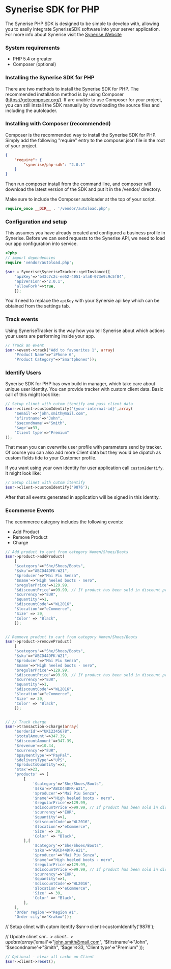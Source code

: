 # Synerise SDK for PHP

The Synerise PHP SDK is designed to be simple to develop with, allowing you to easily integrate SyneriseSDK software into your server application. For more info about Synerise visit the [Synerise Website](http://synerise.com)

### System requirements

* PHP 5.4 or greater
* Composer (optional)

### Installing the Synerise SDK for PHP

There are two methods to install the Synerise SDK for PHP. The recommended installation method is by using Composer (https://getcomposer.org/). If are unable to use Composer for your project, you can still install the SDK manually by downloading the source files and including the autoloader.

### Installing with Composer (recommended)

Composer is the recommended way to install the Synerise SDK for PHP. Simply add the following "require" entry to the composer.json file in the root of your project.

```json
{
    "require": {
        "synerise/php-sdk": "2.0.1"
    }
}
```
Then run composer install from the command line, and composer will download the latest version of the SDK and put it in the /vendor/ directory.

Make sure to include the Composer autoloader at the top of your script.

```php
require_once __DIR__ . '/vendor/autoload.php';
```

### Configuration and setup

This assumes you have already created and configured a business profile in Synerise.
Before we can send requests to the Synerise API, we need to load our app configuration into service.

```php
<?php
// import dependencies
require 'vendor/autoload.php';

$snr = Synerise\SyneriseTracker::getInstance([
	'apiKey'=>'b43c7c2c-ee52-4051-afa8-073e9c9c5f84',
	'apiVersion'=>'2.0.1',
	'allowFork'=>true,
	]);
```
You'll need to replace the `apiKey` with your Synersie api key which can be obtained from the settings tab.

### Track events

Using SyneriseTracker is the way how you tell Synerise about which actions your users are performing inside your app. 

```php
// Track an event
$snr->event->track("Add to favourites 1", array(
	"Product Name"=>"iPhone 6",
    "Product Category"=>"Smartphones"));
```

### Identify Users
Synerise SDK for PHP has own build in manager, which take care about unique user identity. You can provide tracker with custom client data. Basic call of this might look like:

```php
// Setup clinet with cutom itentify and pass client data
$snr->client->customIdentify('{your-internal-id}',array(
	'$email'=>"john.smith@mail.com",
	'$firstname'=>"John",
    '$secondname'=>"Smith",
    '$age'=>33,
    'Client type'=>"Premium"
));
```
That mean you can overwrite user profile with parameters send by tracker. Of course you can also add more Client data but they would be dipatch as custom fields tide to your Customer profile.

If you want using your own identity for user application call `customIdentify`. It might look like:

```php
// Setup clinet with cutom itentify
$snr->client->customIdentify('9876');
```

After that all events generated in application will be signed in this identity.

### Ecommerce Events

The ecommerce category includes the following events:
* Add Product
* Remove Product
* Charge 

```php
// Add product to cart from category Women/Shoes/Boots
$snr->product->addProduct(
	[
	'$category'=>"She/Shoes/Boots",
	'$sku'=>"ABCD44DFK-W21",
	'$producer'=>"Mai Piu Senza",
	'$name'=>"High heeled boots - nero",
	'$regularPrice'=>129.99, 
	'$discountPrice'=>99.99, // If product has been sold in discount price
	'$currency'=>"EUR", 
	'$quantity'=>1,
	'$discountCode'=>"WL2016",
	'$location'=>"eCommerce",
	'Size' => 39,
	'Color' => "Black",
	]);


// Remmove product to cart from category Women/Shoes/Boots
$snr->product->removeProduct(
	[
	'$category'=>"She/Shoes/Boots",
	'$sku'=>"ABCD44DFK-W21",
	'$producer'=>"Mai Piu Senza",
	'$name'=>"High heeled boots - nero",
	'$regularPrice'=>129.99, 
	'$discountPrice'=>99.99, // If product has been sold in discount price
	'$currency'=>"EUR", 
	'$quantity'=>1,
	'$discountCode'=>"WL2016",
	'$location'=>"eCommerce",
	'Size' => 39,
	'Color' => "Black",
	]);


// // Track charge
$snr->transaction->charge(array(
	'$orderId'=>"UK12345678",
	'$totalAmount'=>347.39,
	'$discountAmount'=>347.39,
	'$revenue'=>10.44,
	'$currency'=>"EUR",
	'$paymentType'=>"PayPal",
	'$deliveryType'=>"UPS",
	'$productsQuantity'=>2,
	'$tax'=>23,
	'products' => [
		[
			'$category'=>"She/Shoes/Boots",
			'$sku'=>"ABCD44DFK-W21",
			'$producer'=>"Mai Piu Senza",
			'$name'=>"High heeled boots - nero",
			'$regularPrice'=>129.99, 
			'$discountPrice'=>99.99, // If product has been sold in discount price
			'$currency'=>"EUR",
			'$quantity'=>1,
			'$discountCode'=>"WL2016",
			'$location'=>"eCommerce",
			'Size' => 39,
			'Color' => "Black",
		],[
			'$category'=>"She/Shoes/Boots",
			'$sku'=>"ABCD44DFK-W21",
			'$producer'=>"Mai Piu Senza",
			'$name'=>"High heeled boots - nero",
			'$regularPrice'=>129.99, 
			'$discountPrice'=>99.99, // If product has been sold in discount price
			'$currency'=>"EUR",
			'$quantity'=>1,
			'$discountCode'=>"WL2016",
			'$location'=>"eCommerce",
			'Size' => 39,
			'Color' => "Black",
		],
	],
	'Order region'=>"Region #1",
	'Order city'=>"Krakow"));
```

// Setup clinet with cutom itentify
$snr->client->customIdentify('9876');

// Update clinet
$snr->client->update(array(
	'$email'=>"john.smith@mail.com",
	'$firstname'=>"John",
    '$secondname'=>"Smith",
    '$age'=>33,
    'Client type'=>"Premium"
));

```php
// Optional - clear all cache on Client
$snr->client->reset();
```

